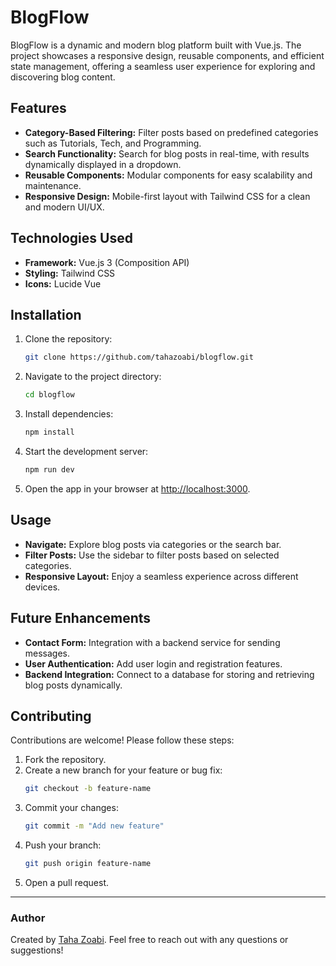 # BlogFlow

BlogFlow is a dynamic and modern blog platform built with Vue.js. The project showcases a responsive design, reusable components, and efficient state management, offering a seamless user experience for exploring and discovering blog content.

## Features

- **Category-Based Filtering:** Filter posts based on predefined categories such as Tutorials, Tech, and Programming.
- **Search Functionality:** Search for blog posts in real-time, with results dynamically displayed in a dropdown.
- **Reusable Components:** Modular components for easy scalability and maintenance.
- **Responsive Design:** Mobile-first layout with Tailwind CSS for a clean and modern UI/UX.

## Technologies Used

- **Framework:** Vue.js 3 (Composition API)
- **Styling:** Tailwind CSS
- **Icons:** Lucide Vue


## Installation

1. Clone the repository:
   ```bash
   git clone https://github.com/tahazoabi/blogflow.git
   ```

2. Navigate to the project directory:
   ```bash
   cd blogflow
   ```

3. Install dependencies:
   ```bash
   npm install
   ```

4. Start the development server:
   ```bash
   npm run dev
   ```

5. Open the app in your browser at [http://localhost:3000](http://localhost:3000).

## Usage

- **Navigate:** Explore blog posts via categories or the search bar.
- **Filter Posts:** Use the sidebar to filter posts based on selected categories.
- **Responsive Layout:** Enjoy a seamless experience across different devices.

## Future Enhancements

- **Contact Form:** Integration with a backend service for sending messages.
- **User Authentication:** Add user login and registration features.
- **Backend Integration:** Connect to a database for storing and retrieving blog posts dynamically.

## Contributing

Contributions are welcome! Please follow these steps:

1. Fork the repository.
2. Create a new branch for your feature or bug fix:
   ```bash
   git checkout -b feature-name
   ```
3. Commit your changes:
   ```bash
   git commit -m "Add new feature"
   ```
4. Push your branch:
   ```bash
   git push origin feature-name
   ```
5. Open a pull request.



---

### Author

Created by [Taha Zoabi](https://github.com/TahaZoabi). Feel free to reach out with any questions or suggestions!
